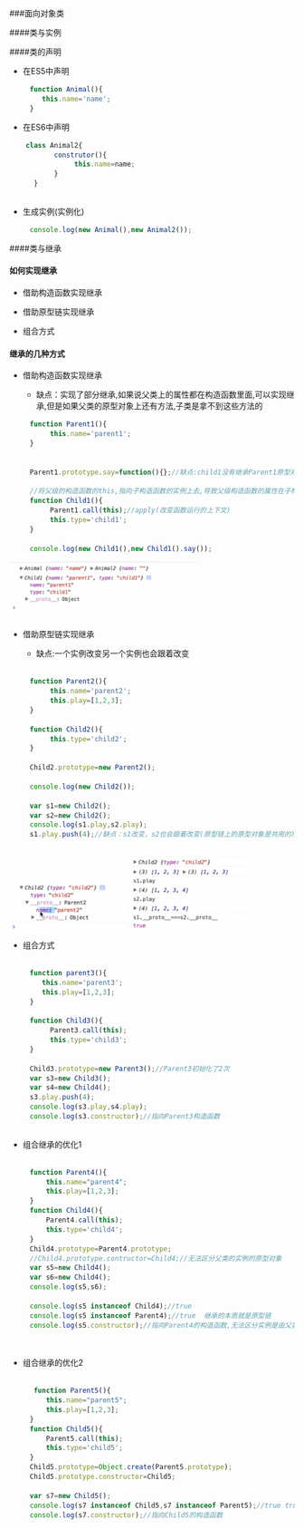 ###面向对象类


####类与实例

####类的声明

* 在ES5中声明
 
```js
     function Animal(){
        this.name='name';
     }
 ```   
 
 * 在ES6中声明
    
```js
    class Animal2{
           construtor(){
                this.name=name;
           }
      }
 
``` 
    
* 生成实例(实例化)

```js
     console.log(new Animal(),new Animal2());
```
####类与继承

#### 如何实现继承

* 借助构造函数实现继承
     
* 借助原型链实现继承
     
* 组合方式


#### 继承的几种方式  



* 借助构造函数实现继承

     * 缺点：实现了部分继承,如果说父类上的属性都在构造函数里面,可以实现继承,但是如果父类的原型对象上还有方法,子类是拿不到这些方法的
     
```js
     function Parent1(){
          this.name='parent1';
     }
     
     
     Parent1.prototype.say=function(){};//缺点:child1没有继承Parent1原型对象的方法
     
     //将父级的构造函数的this,指向子构造函数的实例上去,导致父级构造函数的属性在子构造函数里都有
     function Child1(){
          Parent1.call(this);//apply(改变函数运行的上下文)
          this.type='child1';
     }
     
     console.log(new Child1(),new Child1().say());


```
![](/assets/QQ图片20180307161349.png)


* 借助原型链实现继承
     
    * 缺点:一个实例改变另一个实例也会跟着改变
     
     
```js

     function Parent2(){
          this.name='parent2';
          this.play=[1,2,3];
     }
     
     function Child2(){
          this.type='child2';
     }
     
     Child2.prototype=new Parent2();
     
     console.log(new Child2());
     
     var s1=new Child2();
     var s2=new Child2();
     console.log(s1.play,s2.play);
     s1.play.push(4);//缺点：s1改变，s2也会跟着改变(原型链上的原型对象是共用的)
     
```
![](/assets/20171028132954306.png)
![](/assets/20171028133711941.png)

* 组合方式

```js
     
     function parent3(){
        this.name='parent3';
        this.play=[1,2,3];
     }
     
     function Child3(){
          Parent3.call(this);
          this.type='child3';
     }

     Child3.prototype=new Parent3();//Parent3初始化了2次
     var s3=new Child3();
     var s4=new Child4();
     s3.play.push(4);
     console.log(s3.play,s4.play);
     console.log(s3.constructor);//指向Parent3构造函数
     
```

* 组合继承的优化1

```js
  
     function Parent4(){
         this.name="parent4";
         this.play=[1,2,3];
     }
     function Child4(){
         Parent4.call(this);
         this.type='child4';
     }
     Child4.prototype=Parent4.prototype;
     //Child4.prototype.contructor=Child4;//无法区分父类的实例的原型对象
     var s5=new Child4();
     var s6=new Child4();
     console.log(s5,s6);

     console.log(s5 instanceof Child4);//true
     console.log(s5 instanceof Parent4);//true  继承的本质就是原型链
     console.log(s5.constructor);//指向Parent4的构造函数,无法区分实例是由父类创建的，还是子类创建的  **这是缺点**

 
```
 
* 组合继承的优化2

```js
     
      function Parent5(){
         this.name="parent5";
         this.play=[1,2,3];
     }
     function Child5(){
         Parent5.call(this);
         this.type='child5';
     }
     Child5.prototype=Object.create(Parent5.prototype);
     Child5.prototype.constructor=Child5;

     var s7=new Child5();
     console.log(s7 instanceof Child5,s7 instanceof Parent5);//true true
     console.log(s7.constructor);//指向Child5的构造函数


```

